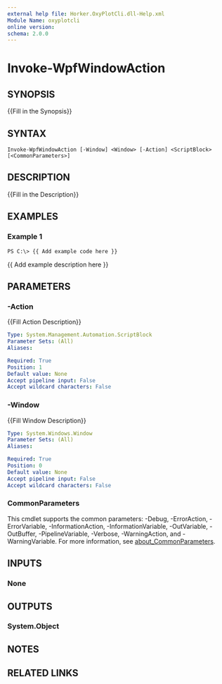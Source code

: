 ```yaml
---
external help file: Horker.OxyPlotCli.dll-Help.xml
Module Name: oxyplotcli
online version:
schema: 2.0.0
---
```


# Invoke-WpfWindowAction

## SYNOPSIS
{{Fill in the Synopsis}}

## SYNTAX

```
Invoke-WpfWindowAction [-Window] <Window> [-Action] <ScriptBlock> [<CommonParameters>]
```

## DESCRIPTION
{{Fill in the Description}}

## EXAMPLES

### Example 1
```
PS C:\> {{ Add example code here }}
```

{{ Add example description here }}

## PARAMETERS

### -Action
{{Fill Action Description}}

```yaml
Type: System.Management.Automation.ScriptBlock
Parameter Sets: (All)
Aliases:

Required: True
Position: 1
Default value: None
Accept pipeline input: False
Accept wildcard characters: False
```

### -Window
{{Fill Window Description}}

```yaml
Type: System.Windows.Window
Parameter Sets: (All)
Aliases:

Required: True
Position: 0
Default value: None
Accept pipeline input: False
Accept wildcard characters: False
```

### CommonParameters
This cmdlet supports the common parameters: -Debug, -ErrorAction, -ErrorVariable, -InformationAction, -InformationVariable, -OutVariable, -OutBuffer, -PipelineVariable, -Verbose, -WarningAction, and -WarningVariable. For more information, see [about_CommonParameters](http://go.microsoft.com/fwlink/?LinkID=113216).

## INPUTS

### None
## OUTPUTS

### System.Object
## NOTES

## RELATED LINKS
